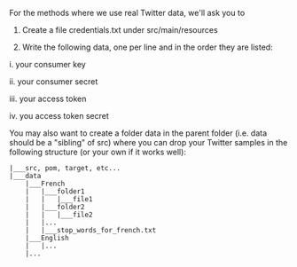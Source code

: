 For the methods where we use real Twitter data, we'll ask you to

1. Create a file credentials.txt under src/main/resources

2. Write the following data, one per line and in the order they are listed:

i. your consumer key

ii. your consumer secret

iii. your access token

iv. you access token secret

You may also want to create a folder data in the parent folder (i.e. data should be a "sibling" of src) where you can drop your Twitter samples in the following structure (or your own if it works well):


```
|___src, pom, target, etc...
|___data
    |___French
    |   |___folder1
    |   |   |___file1
    |   |___folder2
    |   |   |___file2    
    |   |...
    |   |___stop_words_for_french.txt
    |___English
    |   |...
    |...
```